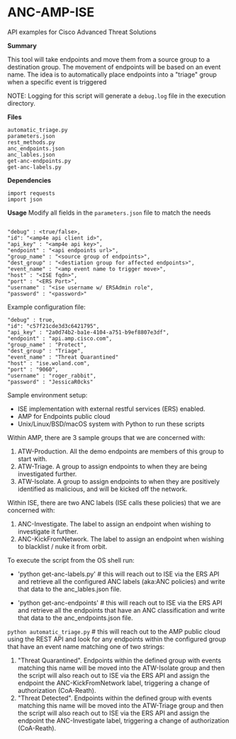 # ANC-AMP-ISE
API examples for Cisco Advanced Threat Solutions

**Summary**

This tool will take endpoints and move them from a source group to a destination group. The movement of endpoints will be based on an event name. The idea is to automatically place endpoints into a "triage" group when a specific event is triggered

NOTE: Logging for this script will generate a `debug.log` file in the execution directory.

**Files**
```
automatic_triage.py
parameters.json
rest_methods.py
anc_endpoints.json
anc_lables.json
get-anc-endpoints.py
get-anc-labels.py
```

**Dependencies**
```
import requests
import json
```

**Usage**
Modify all fields in the `parameters.json` file to match the needs  
```

"debug" : <true/false>,
"id": "<amp4e api client id>",
"api_key" : "<amp4e api key>",
"endpoint" : "<api endpoints url>",
"group_name" : "<source group of endpoints>",
"dest_group" : "<destiation group for affected endpoints>",
"event_name" : "<amp event name to trigger move>",
"host" : "<ISE fqdn>",
"port" : "<ERS Port>",
"username" : "<ise username w/ ERSAdmin role",
"password" : "<password>"

```

Example configuration file:

```
"debug" : true,
"id": "c57f21cde3d3c6421795",
"api_key" : "2a0d74b2-ba1e-4104-a751-b9ef8807e3df",
"endpoint" : "api.amp.cisco.com",
"group_name" : "Protect",
"dest_group" : "Triage",
"event_name" : "Threat Quarantined"
"host" : "ise.woland.com",
"port" : "9060",
"username" : "roger_rabbit",
"password" : "JessicaR0cks"
```

Sample environment setup:
+ ISE implementation with external restful services (ERS) enabled.
+ AMP for Endpoints public cloud
+ Unix/Linux/BSD/macOS system with Python to run these scripts

Within AMP, there are 3 sample groups that we are concerned with:
  1. ATW-Production.  All the demo endpoints are members of this group to start with.
  2. ATW-Triage.  A group to assign endpoints to when they are being investigated further.
  3. ATW-Isolate.  A group to assign endpoints to when they are positively identified as malicious, and will be kicked off the network.  

Within ISE, there are two ANC labels (ISE calls these policies) that we are concerned with:
  1. ANC-Investigate.  The label to assign an endpoint when wishing to investigate it further.
  2. ANC-KickFromNetwork.  The label to assign an endpoint when wishing to blacklist / nuke it from orbit.

To execute the script from the OS shell run:

+ 'python get-anc-labels.py' # this will reach out to ISE via the ERS API and retrieve all the configured ANC labels (aka:ANC policies) and write that data to the anc_lables.json file.

+ 'python get-anc-endpoints' # this will reach out to ISE via the ERS API and retrieve all the endpoints that have an ANC classification and write that data to the anc_endpoints.json file.

`python automatic_triage.py` # this will reach out to the AMP public cloud using the REST API and look for any endpoints within the configured group that have an event name matching one of two strings:
  1.  "Threat Quarantined".  Endpoints within the defined group with events matching this name will be moved into the ATW-Isolate group and then the script will also reach out to ISE via the ERS API and assign the endpoint the ANC-KickFromNetwork label, triggering a change of authorization (CoA-Reath).
  2.  "Threat Detected".  Endpoints within the defined group with events matching this name will be moved into the ATW-Triage group and then the script will also reach out to ISE via the ERS API and assign the endpoint the ANC-Investigate label, triggering a change of authorization (CoA-Reath).
